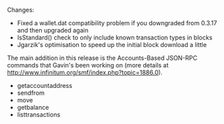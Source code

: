 Changes:
* Fixed a wallet.dat compatibility problem if you downgraded from 0.3.17 and then upgraded again
* IsStandard() check to only include known transaction types in blocks
* Jgarzik's optimisation to speed up the initial block download a little

The main addition in this release is the Accounts-Based JSON-RPC commands that Gavin's been working on (more details at http://www.infinitum.org/smf/index.php?topic=1886.0).  
* getaccountaddress
* sendfrom
* move
* getbalance
* listtransactions
